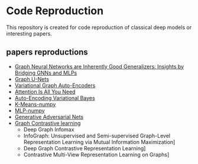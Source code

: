 # Code Reproduction

This repository is created for code reproduction of classical deep models or interesting papers.

## papers reproductions

- [Graph Neural Networks are Inherently Good Generalizers: Insights by Bridging GNNs and MLPs](PMLP/README.md)
- [Graph U-Nets](GraphU-net/README.md)
- [Variational Graph Auto-Encoders](VGAE/README.md)
- [Attention Is All You Need](Transformer/README.md)
- [Auto-Encoding Variational Bayes](VAE/README.md)
- [K-Means-numpy](numpy-K-means/README.md)
- [MLP-numpy](numpy-MLP/README.md)
- [Generative Adversarial Nets]()
- [Graph Contrastive learning](https://github.com/chengpei-wu/GCL)
  - Deep Graph Infomax
  - InfoGraph: Unsupervised and Semi-supervised Graph-Level Representation Learning via Mutual Information Maximization]
  - Deep Graph Contrastive Representation Learning]
  - Contrastive Multi-View Representation Learning on Graphs]